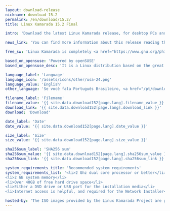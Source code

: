 ```yaml
---
layout: download-release
nickname: download-15.2
permalink: /en/download/15.2/
title: Linux Kamarada 15.2 Final

intro: 'Download the latest Linux Kamarada release, for desktop PCs and laptops.'

news_link: 'You can find more information about this release reading the <a href="/en/2020/09/11/linux-kamarada-15.2-come-to-the-elegant-modern-green-side-of-the-force">release news</a>.'

free_sw: 'Linux Kamarada is completely <a href="https://www.gnu.org/philosophy/free-sw.en.html"><strong>free</strong></a> to download, use and share.'

based_on_opensuse: 'Powered by openSUSE'
based_on_opensuse_desc: 'It is a Linux distribution based on the great <a href="/en/2020/07/02/opensuse-leap-15-2-release-brings-exciting-new-artificial-intelligence-ai-machine-learning-and-container-packages">openSUSE Leap</a> — the hybrid enterprise-community version of <a href="https://www.opensuse.org/">openSUSE</a> — and contains customizations.'

language_label: 'Language'
language_icon: '/assets/icons/other/usa-24.png'
language_value: 'English'
other_language: 'Se você fala Português Brasileiro, <a href="/pt/download/15.2">clique aqui</a>.'

filename_label: 'Filename'
filename_value: '{{ site.data.download152[page.lang].filename_value }}'
download_link: '{{ site.data.download152[page.lang].download_link }}'
download: 'Download'

date_label: 'Date'
date_value: '{{ site.data.download152[page.lang].date_value }}'

size_label: 'Size'
size_value: '{{ site.data.download152[page.lang].size_value }}'

sha256sum_label: 'SHA256 sum'
sha256sum_value: '{{ site.data.download152[page.lang].sha256sum_value }}'
sha256sum_link: '{{ site.data.download152[page.lang].sha256sum_link }}'

system_requirements_title: 'Recommended system requirements'
system_requirements_list: '<li>2 Ghz dual core processor or better</li>
<li>2 GB system memory</li>
<li>Over 40GB of free hard drive space</li>
<li>Either a DVD drive or USB port for the installation media</li>
<li>Internet access is helpful, and required for the Network Installer</li>'

hosted-by: 'The ISO images provided by the Linux Kamarada Project are gently hosted by'
---
```

